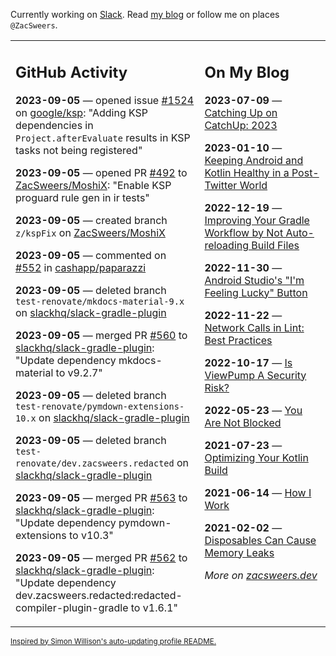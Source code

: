 Currently working on [Slack](https://slack.com/). Read [my blog](https://zacsweers.dev/) or follow me on places `@ZacSweers`.

<table><tr><td valign="top" width="60%">

## GitHub Activity
<!-- githubActivity starts -->
**2023-09-05** — opened issue [#1524](https://github.com/google/ksp/issues/1524) on [google/ksp](https://github.com/google/ksp): "Adding KSP dependencies in `Project.afterEvaluate` results in KSP tasks not being registered"

**2023-09-05** — opened PR [#492](https://github.com/ZacSweers/MoshiX/pull/492) to [ZacSweers/MoshiX](https://github.com/ZacSweers/MoshiX): "Enable KSP proguard rule gen in ir tests"

**2023-09-05** — created branch `z/kspFix` on [ZacSweers/MoshiX](https://github.com/ZacSweers/MoshiX)

**2023-09-05** — commented on [#552](https://github.com/cashapp/paparazzi/issues/552#issuecomment-1707203990) in [cashapp/paparazzi](https://github.com/cashapp/paparazzi)

**2023-09-05** — deleted branch `test-renovate/mkdocs-material-9.x` on [slackhq/slack-gradle-plugin](https://github.com/slackhq/slack-gradle-plugin)

**2023-09-05** — merged PR [#560](https://github.com/slackhq/slack-gradle-plugin/pull/560) to [slackhq/slack-gradle-plugin](https://github.com/slackhq/slack-gradle-plugin): "Update dependency mkdocs-material to v9.2.7"

**2023-09-05** — deleted branch `test-renovate/pymdown-extensions-10.x` on [slackhq/slack-gradle-plugin](https://github.com/slackhq/slack-gradle-plugin)

**2023-09-05** — deleted branch `test-renovate/dev.zacsweers.redacted` on [slackhq/slack-gradle-plugin](https://github.com/slackhq/slack-gradle-plugin)

**2023-09-05** — merged PR [#563](https://github.com/slackhq/slack-gradle-plugin/pull/563) to [slackhq/slack-gradle-plugin](https://github.com/slackhq/slack-gradle-plugin): "Update dependency pymdown-extensions to v10.3"

**2023-09-05** — merged PR [#562](https://github.com/slackhq/slack-gradle-plugin/pull/562) to [slackhq/slack-gradle-plugin](https://github.com/slackhq/slack-gradle-plugin): "Update dependency dev.zacsweers.redacted:redacted-compiler-plugin-gradle to v1.6.1"
<!-- githubActivity ends -->
</td><td valign="top" width="40%">

## On My Blog
<!-- blog starts -->
**2023-07-09** — [Catching Up on CatchUp: 2023](https://www.zacsweers.dev/catching-up-on-catchup-2023/)

**2023-01-10** — [Keeping Android and Kotlin Healthy in a Post-Twitter World](https://www.zacsweers.dev/keeping-android-healthy/)

**2022-12-19** — [Improving Your Gradle Workflow by Not Auto-reloading Build Files](https://www.zacsweers.dev/improving-your-workflow-by-not-auto-reloading-build-files/)

**2022-11-30** — [Android Studio's "I'm Feeling Lucky" Button](https://www.zacsweers.dev/android-studios-im-feeling-lucky-button/)

**2022-11-22** — [Network Calls in Lint: Best Practices](https://www.zacsweers.dev/network-calls-in-lint-best-practices/)

**2022-10-17** — [Is ViewPump A Security Risk?](https://www.zacsweers.dev/is-viewpump-a-security-risk/)

**2022-05-23** — [You Are Not Blocked](https://www.zacsweers.dev/you-are-not-blocked/)

**2021-07-23** — [Optimizing Your Kotlin Build](https://www.zacsweers.dev/optimizing-your-kotlin-build/)

**2021-06-14** — [How I Work](https://www.zacsweers.dev/how-i-work/)

**2021-02-02** — [Disposables Can Cause Memory Leaks](https://www.zacsweers.dev/disposables-can-cause-memory-leaks/)
<!-- blog ends -->
_More on [zacsweers.dev](https://zacsweers.dev/)_
</td></tr></table>

<sub><a href="https://simonwillison.net/2020/Jul/10/self-updating-profile-readme/">Inspired by Simon Willison's auto-updating profile README.</a></sub>